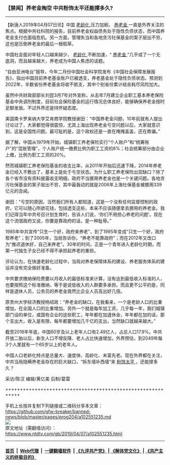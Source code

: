 ### 【禁闻】养老金掏空 中共粉饰太平还能撑多久?
------------------------

<div class="post_content" itemprop="articleBody">
 <p>
  【新唐人2019年04月07日讯】中国
  <a href="https://www.ntdtv.com/gb/老龄化.htm">
   老龄化
  </a>
  压力加剧，
  <a href="https://www.ntdtv.com/gb/养老金.htm">
   养老金
  </a>
  一直是外界关注的焦点。根据中共社科院的报告，目前养老金权益债务处于隐性负债状态，而中国养老金支付也面临危机。另一方面，管理失当和各地贪污社保基金的案子层出不穷，这也是压倒养老金的最后一根稻草。
 </p>
 <p>
  中国社会面对年轻人口越来越少，
  <a href="https://www.ntdtv.com/gb/老龄化.htm">
   老龄化
  </a>
  不断加速，“
  <a href="https://www.ntdtv.com/gb/养老金.htm">
   养老金
  </a>
  ”几乎成了一个无底洞，而且越来越大，养老成为中国人焦虑的话题。
 </p>
 <p>
  “自由亚洲电台”报导，今年二月份中国社会科学院发布《中国社会保障发展报告》，指出中国目前养老基金账户已被透支，养老基金处于隐性负债状态。预测到2022年，半数省份养老基金将收不抵支，其中个别省份累计结余耗尽风险加大。
 </p>
 <p>
  虽然中共财政部部长刘昆3月7号对外宣称，从去年7月建立企业职工基本养老保险基金中央调剂制度，目前社会保险基金的运行情况总体良好，能够确保养老金按时足额发放。不过外界还是持怀疑态度。
 </p>
 <p>
  美国南卡罗来纳大学艾肯商学院教授谢田：“中国养老金问题，10年前就有人提出讨论过了，大家都觉得很震惊，尤其上海出现养老金亏空问题以后，大家就意识到，这是全国性问题。最可耻的是，这个政权还是一直在掩掩盖盖，还在欺骗。”
 </p>
 <p>
  据了解，中国从1979年开始，城镇职工养老保险实行“个人账户”和“统筹账户”的“混账管理”，个人账户统一缴费比例为职工工资的8%；社会统筹部分由企业上缴，比例为职工工资的20%。
 </p>
 <p>
  然而城镇职工养老保险基金的收支比率，从2011年开始后迅速下降，2014年养老金已经入不敷出了，基本上是处于亏空状态。为什么职工养老保险出现缺口？除了各个省市没有资料披露收支明细，政府不当挪用养老金也是一个关键问题。各地贪污社保基金的案子层出不穷，其中最轰动的就是2006年上海社保基金被挪用339亿元的丑闻。
 </p>
 <p>
  谢田：“亏空的原因，当然我们所有人都知道，这是一个没有任何监督控制的政府，它可以随心所欲花钱，包括透支这些，本来不应该随便拿去挪用的养老金。我们记得当年中共号召计划生育时，告诉人们说，‘你们不用担心养老的问题’。现在这个流氓政府又说，你要是靠政府的话，是一种耻辱。”
 </p>
 <p>
  1985年中共宣传“只生一个好，政府来养老”，到了1995年变成“只生一个好，政府帮养老”；到了2005年，当局告诉你，“养老不能靠政府”；而在2012年又改口为“推迟退休好，自己来养老”。30年的时间，正是一个青年进入老龄化时期，而第一代独生子女已经不得不承担起养老的重担。
 </p>
 <p>
  评论认为，在快速老龄化过程中，当局对养老保障体系的建设、养老服务体系的建设并没有完全做好准备。
 </p>
 <p>
  中共要求缴纳保险费要以月收入的最低标准来计算，没有达到最低收入标准的人，也要按照这个标准缴纳，等于是说低收入的人群要多承担。而且更不公平的是，同样是退休人员，公务员的养老金竟然比企业人员高出好几倍。
 </p>
 <p>
  原贵州大学经济教授杨绍政：“养老金的缺口，在我看来，一个是老龄人口的比重增加，在全国人口的比重增加。另外一个就是每年加工资，几乎每一年，我们城镇部门设的单位，或国有企业的这些职工，年年都在加退休金，年年都在加的话，那个支出大，收入是有限，每年都要增加几千亿的支出，当然缺口就越来越大。”
 </p>
 <p>
  截至2018年年底，中国60岁及以上老年人口有2.49亿人，占总人口17.9%。中共开放二胎以后，新生人口不增反降．老人占比快速增加，外界预估，到2049年每3个人里就有一个65岁以上的老年人。
 </p>
 <p>
  中国人口老龄化特点是总量大、速度快、高龄化、未富先老。现在外界都在关注，中共当局隐瞒养老金存在的巨大缺口，“拆东墙补西墙”来
  <a href="https://www.ntdtv.com/gb/粉饰太平.htm">
   粉饰太平
  </a>
  ，还能撑多久？
 </p>
 <p>
  采访/陈汉 编辑/黄亿美 后制/葛雷
 </p>
 <div class="single_ad">
 </div>
</div>

+++++++++++++++++++++++++++++++++++++++++++++++++++++++++++<br/><br/>
手机上长按并复制下列链接或二维码分享本文章：<br/>
https://github.com/gfw-breaker/banned-news/blob/master/pages/prog204/a102551235.md <br/>
<a href='https://github.com/gfw-breaker/banned-news/blob/master/pages/prog204/a102551235.md'><img src='https://github.com/gfw-breaker/banned-news/blob/master/pages/prog204/a102551235.md.png'/></a> <br/>
原文地址（需翻墙访问）：https://www.ntdtv.com/gb/2019/04/07/a102551235.html


------------------------
#### [首页](https://github.com/gfw-breaker/banned-news/blob/master/README.md) &nbsp;|&nbsp; [Web代理](https://github.com/labour-camp/helloworld) &nbsp;|&nbsp; [一键翻墙软件](https://github.com/gfw-breaker/nogfw/blob/master/README.md) &nbsp;| [《九评共产党》](https://github.com/gfw-breaker/9ping.md/blob/master/README.md#九评之一评共产党是什么) | [《解体党文化》](https://github.com/gfw-breaker/jtdwh.md/blob/master/README.md) | [《共产主义的终极目的》](https://github.com/gfw-breaker/gczydzjmd.md/blob/master/README.md)

